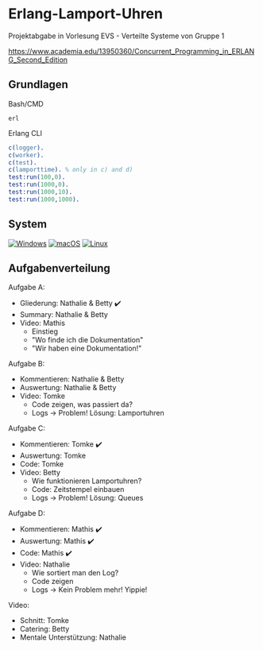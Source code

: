 # Erlang-Lamport-Uhren
Projektabgabe in Vorlesung EVS - Verteilte Systeme von Gruppe 1

https://www.academia.edu/13950360/Concurrent_Programming_in_ERLANG_Second_Edition

## Grundlagen

Bash/CMD
```shell
erl
```

Erlang CLI
```erlang
c(logger).
c(worker).
c(test).
c(lamporttime). % only in c) and d)
test:run(100,0).
test:run(1000,0).
test:run(1000,10).
test:run(1000,1000).
```
## System

[![Windows](https://svgshare.com/i/ZhY.svg)](https://svgshare.com/i/ZhY.svg)
[![macOS](https://svgshare.com/i/ZjP.svg)](https://svgshare.com/i/ZjP.svg)
[![Linux](https://svgshare.com/i/Zhy.svg)](https://svgshare.com/i/Zhy.svg)

## Aufgabenverteilung

Aufgabe A:
- Gliederung: Nathalie & Betty ✔️
- Summary: Nathalie & Betty
- Video: Mathis
  - Einstieg
  - "Wo finde ich die Dokumentation"
  - "Wir haben eine Dokumentation!"

Aufgabe B:
- Kommentieren: Nathalie & Betty
- Auswertung: Nathalie & Betty
- Video: Tomke
  - Code zeigen, was passiert da?
  - Logs -> Problem! Lösung: Lamportuhren

Aufgabe C:
- Kommentieren: Tomke ✔️
- Auswertung: Tomke
- Code: Tomke
- Video: Betty
  - Wie funktionieren Lamportuhren?
  - Code: Zeitstempel einbauen
  - Logs -> Problem! Lösung: Queues

Aufgabe D:
- Kommentieren: Mathis ✔️
- Auswertung: Mathis ✔️
- Code: Mathis ✔️
- Video: Nathalie
  - Wie sortiert man den Log?
  - Code zeigen
  - Logs -> Kein Problem mehr! Yippie!

Video:
- Schnitt: Tomke
- Catering: Betty
- Mentale Unterstützung: Nathalie
